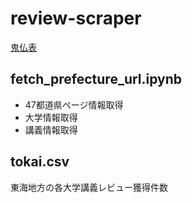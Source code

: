 # review-scraper

[鬼仏表](https://www.kibutu.com/)

## fetch_prefecture_url.ipynb
- 47都道県ページ情報取得
- 大学情報取得
- 講義情報取得

## tokai.csv
東海地方の各大学講義レビュー獲得件数
